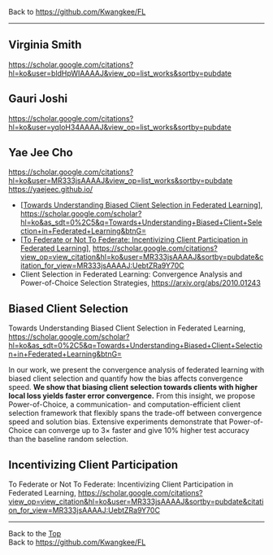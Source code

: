Back to https://github.com/Kwangkee/FL
***


## Virginia Smith
https://scholar.google.com/citations?hl=ko&user=bldHpWIAAAAJ&view_op=list_works&sortby=pubdate

## Gauri Joshi
https://scholar.google.com/citations?hl=ko&user=yqIoH34AAAAJ&view_op=list_works&sortby=pubdate

## Yae Jee Cho
https://scholar.google.com/citations?hl=ko&user=MR333jsAAAAJ&view_op=list_works&sortby=pubdate  
https://yaejeec.github.io/   

- [[Towards Understanding Biased Client Selection in Federated Learning](https://github.com/Kwangkee/FL/blob/main/FL@CarnegieMellon.md#biased-client-selection)], https://scholar.google.com/scholar?hl=ko&as_sdt=0%2C5&q=Towards+Understanding+Biased+Client+Selection+in+Federated+Learning&btnG=  
- [[To Federate or Not To Federate: Incentivizing Client Participation in Federated Learning](https://github.com/Kwangkee/FL/blob/main/FL@CarnegieMellon.md#incentivizing-client-participation)], https://scholar.google.com/citations?view_op=view_citation&hl=ko&user=MR333jsAAAAJ&sortby=pubdate&citation_for_view=MR333jsAAAAJ:UebtZRa9Y70C  
- Client Selection in Federated Learning: Convergence Analysis and Power-of-Choice Selection Strategies, https://arxiv.org/abs/2010.01243

## Biased Client Selection
Towards Understanding Biased Client Selection in Federated Learning, https://scholar.google.com/scholar?hl=ko&as_sdt=0%2C5&q=Towards+Understanding+Biased+Client+Selection+in+Federated+Learning&btnG=  

In our work, we present the convergence analysis of federated learning with biased client selection and quantify how the bias affects convergence speed. **We show that biasing client selection towards clients with higher local loss yields faster error convergence.** From this insight, we propose Power-of-Choice, a communication- and computation-efficient client selection framework that flexibly spans the trade-off between convergence speed and solution bias. Extensive experiments demonstrate that Power-of-Choice can converge up to 3× faster and give 10% higher test accuracy than the baseline random selection.  

## Incentivizing Client Participation
To Federate or Not To Federate: Incentivizing Client Participation in Federated Learning, https://scholar.google.com/citations?view_op=view_citation&hl=ko&user=MR333jsAAAAJ&sortby=pubdate&citation_for_view=MR333jsAAAAJ:UebtZRa9Y70C  






***
Back to the [Top](#list)  
Back to https://github.com/Kwangkee/FL
